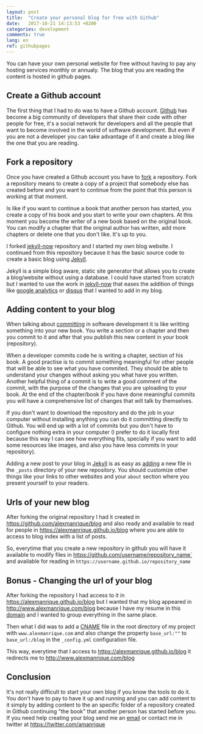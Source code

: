 ```yaml
---
layout: post
title:  "Create your personal blog for free with Github"
date:   2017-10-21 14:13:53 +0200
categories: development
comments: true
lang: en
ref: githubpages
---
```


You can have your own personal website for free without having to pay any hosting services monthly or annualy. The blog that you are reading the content is hosted in github pages. 

Create a Github account 
----------------------------
The first thing that I had to do was to have a Github account. <a href="https://github.com/">Github</a> has become a big community of developers that share their code with other people for free, it's a social network for developers and all the people that want to become involved in the world of software development. But even if you are not a developer you can take advantage of it and create a blog like the one that you are reading.

Fork a repository
----------------------------
Once you have created a Github account you have to <a href="https://en.wikipedia.org/wiki/Fork_(software_development)">fork</a> a repository. Fork a repository means to create a copy of a project that somebody else has created before and you want to continue from the point that this person is working at that moment. 

Is like if you want to continue a book that another person has started, you create a copy of his book and you start to write your own chapters. At this moment you become the writer of a new book based on the original book. You can modify a chapter that the original author has written, add more chapters or delete one that you don't like. It's up to you.

I forked <a href="https://github.com/barryclark/jekyll-now">jekyll-now</a> repository and I started my own blog website. I continued from this repository because it has the basic source code to create a basic blog using <a href="https://en.wikipedia.org/wiki/Jekyll_(software)">Jekyll</a>. 

Jekyll is a simple blog aware, static site generator that allows you to create a blog/website without using a database. I could have started from scratch but I wanted to use the work in <a href="https://github.com/barryclark/jekyll-now">jekyll-now</a> that eases the addition of things like <a href="https://analytics.google.com">google analytics</a> or  <a href="https://disqus.com/">disqus</a> that I wanted to add in my blog.

Adding content to your blog
-----------------------------
When talking about <a href="https://en.wikipedia.org/wiki/Commit_(version_control)">committing</a> in software development it is like writting something into your new book. You write a section or a chapter and then you commit to it and after that you publish this new content in your book (repository). 

When a developer commits code he is writing a chapter, section of his book. A good practise is to commit something meaningful for other people that will be able to see what you have commited. They should be able to understand your changes without asking you what have you written. Another helpful thing of a commit is to write a good comment of the commit, with the purpose of the changes that you are uploading to your book. At the end of the chapter/book if you have done meaningful commits you will have a comprehensive list of changes that will talk by themselves.   

If you don't want to download the repository and do the job in your computer without installing anything you can do it committing directly to Github. You will end up with a lot of commits but you don't have to configure nothing extra in your computer (I prefer to do it locally first because this way I can see how everything fits, specially if you want to add some resources like images, and also you have less commits in your repository).

Adding a new post to your blog in <a href="https://en.wikipedia.org/wiki/Jekyll_(software)">Jekyll</a> is as easy as <a href="https://jekyllrb.com/docs/posts/">adding</a> a new file in the `_posts` directory of your new repository. You should customize other things like your links to other websites and your `about` section where you present yourself to your readers.

Urls of your new blog
-----------------------------
After forking the original repository I had it created in <a href="https://github.com/alexmanrique/blog">https://github.com/alexmanrique/blog</a> and also ready and available to read for people in <a href="https://alexmanrique.github.io/blog">https://alexmanrique.github.io/blog</a> where you are able to access to blog index with a list of posts. 

So, everytime that you create a new repository in github you will have it available to modify files in https://github.com/username/repository_name` and available for reading in `https://username.github.io/repository_name` 

Bonus - Changing the url of your blog
-------------------------------
After forking the repository I had access to it in <a href="https://alexmanrique.github.io/blog">https://alexmanrique.github.io/blog</a> but I wanted that my blog appeared in <a href="http://www.alexmanrique.com/blog">http://www.alexmanrique.com/blog</a> because I have my resume in this <a href="https://en.wikipedia.org/wiki/Domain_name">domain</a> and I wanted to group everything in the same place. 

Then what I did was to add a <a href="https://github.com/alexmanrique/blog/blob/master/CNAME">CNAME</a> file in the root directory of my project with `www.alexmanrique.com` and also change the property `base_url:""` to `base_url:/blog` in the `_config.yml` configuration file. 

This way, everytime that I access to <a href="https://alexmanrique.github.io/blog">https://alexmanrique.github.io/blog</a> it redirects me to <a href="http://www.alexmanrique.com/blog">http://www.alexmanrique.com/blog</a>

Conclusion
--------------------------
It's not really difficult to start your own blog if you know the tools to do it. You don't have to pay to have it up and running and you can add content to it simply by adding content to the an specific folder of a repository created in Github continuing "the book" that another person has started before you.
If you need help creating your blog send me an <a href="contact@alexmanrique.com">email</a> or contact me in twitter at <a href="https://twitter.com/amanrique">https://twitter.com/amanrique</a>






